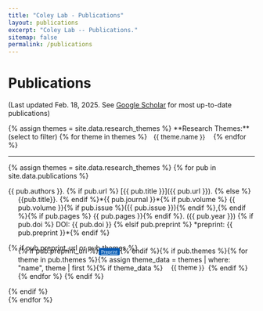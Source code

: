 ```yaml
---
title: "Coley Lab - Publications"
layout: publications
excerpt: "Coley Lab -- Publications."
sitemap: false
permalink: /publications
---
```

<!-- Custom CSS -->
<style>
  .hanging-indent {
    margin-left: 20px;
    text-indent: -20px;
  }
  .btn-xs {
    padding: 2px 5px;
    font-size: 9px;
    line-height: 1.5;
    border-radius: 3px;
    border: none;
    box-shadow: none;
    background-color: #0059b3; /* Bootstrap primary color */
    color: white;
  }
  .btn-xs:hover, .btn-xs:focus, .btn-xs:active {
    background-color: #011f4b; /* Darker shade of primary color */
    box-shadow: none;
  }
  .badge-pill-custom {
      margin-left: 5px;
      border-radius: 10rem;
      padding: 0.18em 0.6em;
      font-size: 13px;
  }
  .filter-button {
      margin-right: 5px;
      cursor: pointer;
  }
</style>

<!-- START OF PAGE -->
# Publications

(Last updated Feb. 18, 2025. See [Google Scholar](https://scholar.google.com/citations?hl=en&user=l015S80AAAAJ&view_op=list_works&sortby=pubdate) for most up-to-date publications)

<!-- Display all possible research themes as filter buttons -->
<p>
  {% assign themes = site.data.research_themes %}
  **Research Themes:** (select to filter)
  {% for theme in themes %}<span class="badge badge-pill badge-pill-custom filter-button" data-theme="{{ theme.name }}" data-color="{{ theme.color }}" data-darker-color="{{ theme.darker_color }}" style="background-color: {{ theme.color }}">{{ theme.name }}</span>
  {% endfor %}
</p>

---

<!-- Display all publications -->
{% assign themes = site.data.research_themes %}
{% for pub in site.data.publications %}
<!-- Citations -->
<div class="publication-item" data-themes="{{ pub.themes | join: ',' }}">
  <p class="hanging-indent">
    {{ pub.authors }}.
    {% if pub.url %} [{{ pub.title }}]({{ pub.url }}). {% else %} {{pub.title}}. {% endif %}*{{ pub.journal }}*{% if pub.volume %} {{ pub.volume }}{% if pub.issue %}({{ pub.issue }}){% endif %},{% endif %}{% if pub.pages %} {{ pub.pages }}{% endif %}. ({{ pub.year }})
    {% if pub.doi %} DOI: {{ pub.doi }} {% elsif pub.preprint %} *preprint: {{ pub.preprint }}*{% endif %}
  </p>
  <!-- Buttons and tags -->
  {% if pub.preprint_url or pub.themes %}
  <p style="margin-left: 20px; margin-top: -11px">
    {% if pub.preprint_url %}<a href="{{ pub.preprint_url }}" class="btn btn-xs btn-primary">Preprint</a>{% endif %}{% if pub.themes %}{% for theme in pub.themes %}{% assign theme_data = themes | where: "name", theme | first %}{% if theme_data %} <span class="badge badge-pill badge-pill-custom" style="background-color: {{ theme_data.color }}">{{ theme }}</span>{% endif %}{% endfor %}
    {% endif %}
  </p>
  {% endif %}
</div>
{% endfor %}

<!-- JavaScript for filtering publications -->
<script>
  document.addEventListener("DOMContentLoaded", function() {
    const filterButtons = document.querySelectorAll('.filter-button');
    const publicationItems = document.querySelectorAll('.publication-item');

    filterButtons.forEach(button => {
      const originalColor = button.getAttribute('data-color');
      const darkerColor = button.getAttribute('data-darker-color');

      // Log the colors to the console to verify correct retrieval
      console.log('Original Color:', originalColor);
      console.log('Darker Color:', darkerColor);

      button.addEventListener('click', function() {
        this.classList.toggle('active');
        if (this.classList.contains('active')) {
          this.style.backgroundColor = darkerColor;
        } else {
          this.style.backgroundColor = originalColor;
        }
        filterPublications();
      });
    });

    function filterPublications() {
      const activeThemes = Array.from(filterButtons)
                                .filter(btn => btn.classList.contains('active'))
                                .map(btn => btn.getAttribute('data-theme'));

      publicationItems.forEach(item => {
        const itemThemes = item.getAttribute('data-themes').split(',');

        if (activeThemes.length === 0 || activeThemes.some(theme => itemThemes.includes(theme))) {
          item.style.display = 'block';
        } else {
          item.style.display = 'none';
        }
      });
    }
  });
</script>
